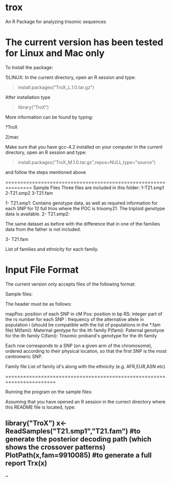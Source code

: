 trox
====

An R Package for analyzing trisomic sequences

The current version has been tested for Linux and Mac only
=============================================================
To Install the package:

1)LINUX:
In the current directory, open an R session and type:
>install.packages("TroX_L.1.0.tar.gz")

After installation type

>library("TroX")

More information can be found by typing:

?TroX


2)mac

Make sure that you have gcc-4.2 installed on your computer
In the current directory, open an R session and type:

>install.packages("TroX_M.1.0.tar.gz",repos=NULL,type="source")

and follow the steps mentioned above

===============================================================
Sample Files
Three files are included in this folder:
1-T21.smp1
2-T21.smp2
3-T21.fam

1- T21.smp1:
Contains genotype data, as well as required information for each SNP for 12 full trios
where the POC is trisomy21. The triploid genotype data is available.
2- T21.smp2:

The same dataset as before with the difference that in one of the families data from the
father is not included.

3- T21.fam

List of families and ethnicity for each family.

Input File Format
====================================================================
The current version only accepts files of the following format:

Sample files:

The header must be as follows:

mapPos: position of each SNP in cM
Pos: position in bp
RS: integer part of the rs number for each SNP
<Popi>: frequency of the alternative allele in population i (should be compatible with the list of populations in the *.fam file)
M(fami): Maternal gentype for the ith family
P(fami): Paternal genotyoe for the ith family
C(fami): Trisomic proband's genotype for the ith family

Each row corresponds to a SNP (on a given arm of the chromosome),
ordered according to their physical location, so that the first SNP is
the most centromeric SNP.

Family file
List of family id's along with the ethnicity (e.g. AFR,EUR,ASN etc)

=======================================================================

Running the program on the sample files:

Assuming that you have opened an R session in the currect directory
where this README file is located, type:

library("TroX")
x<-ReadSamples("T21.smp1","T21.fam")
#to generate the posterior decoding path (which shows the crossover patterns)
PlotPath(x,fam=9910085)
#to generate a full report
Trx(x)
-----------------------------------------------------------------------
~                                                                                  
